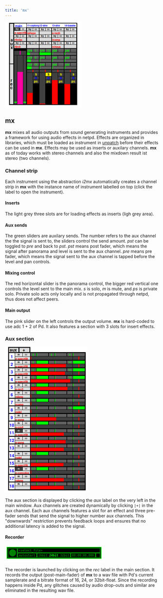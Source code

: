 ```yaml
---
title: 'mx'
---
```


![mx](mx.png)

## mx

**mx** mixes all audio outputs from sound generating instruments and
provides a framework for using audio effects in netpd. Effects are organized
in libraries, which must be loaded as instrument in [unpatch](/docs/unpatch) before their
effects can be used in **mx**. Effects may be used as inserts or auxilary
channels. **mx** as of today works with stereo channels and also the mixdown
result ist stereo (two channels).

### Channel strip

Each instrument using the abstraction *i2mx* automatically creates a channel
strip in **mx** with the instance name of instrument labelled on top (click the
label to open the instrument).

#### Inserts

The light grey three slots are for loading effects as inserts
(ligh grey area).

#### Aux sends

The green sliders are auxilary sends. The number refers to  the aux channel the
the signal is sent to, the sliders control the send amount. *pst* can be toggled
to *pre* and back to *pst*. *pst* means post fader, which means the signal after
panorama and level is sent to the aux channel. *pre* means pre fader, which
means the signal sent to the aux channel is tapped before the level and pan
controls.

#### Mixing control

The red horizontal slider is the panorama control, the bigger red vertical one
controls the level sent to the main mix. *s* is solo, *m* is mute, and *ps* is
private solo. Private solo acts only locally and is not propagated through netpd,
thus does not affect peers.

#### Main output

The pink slider on the left controls the output volume. **mx** is hard-coded to use
adc 1 + 2 of Pd. It also features a section with 3 slots for insert effects.

### Aux section

![mx-aux](mx-aux.png)


The aux section is displayed by clicking the *aux* label on the very left in the
main window. Aux channels are created dynamically by clicking `|+|` in the aux
channel. Each aux channels features a slot for an effect and three pre-fader
sends that send the signal to higher number aux channels. This "downwards"
restriction prevents feedback loops and ensures that no additional latency
is added to the signal.


#### Recorder


![mx-recorder](mx-recorder.png)

The recorder is launched by clicking on the *rec* label in the main section.
It records the output (post-main-fader) of **mx** to a wav file with Pd's current
samplerate and a bitrate format of 16, 24, or 32bit-float. Since the recording
happens inside Pd, any glitches caused by audio drop-outs and similar are
eliminated in the resulting wav file.




